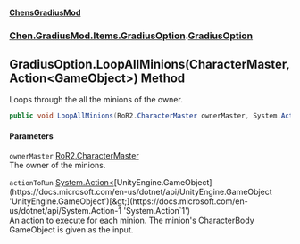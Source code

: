 #### [ChensGradiusMod](index 'index')
### [Chen.GradiusMod.Items.GradiusOption](mfb9nYomeqOwYy2EkL_v0Q 'Chen.GradiusMod.Items.GradiusOption').[GradiusOption](Vui7fzQ6K+_c8O4kYLP8Wg 'Chen.GradiusMod.Items.GradiusOption.GradiusOption')
## GradiusOption.LoopAllMinions(CharacterMaster, Action&lt;GameObject&gt;) Method
Loops through the all the minions of the owner.  
```csharp
public void LoopAllMinions(RoR2.CharacterMaster ownerMaster, System.Action<UnityEngine.GameObject> actionToRun);
```
#### Parameters
<a name='Chen_GradiusMod_Items_GradiusOption_GradiusOption_LoopAllMinions(RoR2_CharacterMaster_System_Action_UnityEngine_GameObject_)_ownerMaster'></a>
`ownerMaster` [RoR2.CharacterMaster](https://docs.microsoft.com/en-us/dotnet/api/RoR2.CharacterMaster 'RoR2.CharacterMaster')  
The owner of the minions.
  
<a name='Chen_GradiusMod_Items_GradiusOption_GradiusOption_LoopAllMinions(RoR2_CharacterMaster_System_Action_UnityEngine_GameObject_)_actionToRun'></a>
`actionToRun` [System.Action&lt;](https://docs.microsoft.com/en-us/dotnet/api/System.Action-1 'System.Action`1')[UnityEngine.GameObject](https://docs.microsoft.com/en-us/dotnet/api/UnityEngine.GameObject 'UnityEngine.GameObject')[&gt;](https://docs.microsoft.com/en-us/dotnet/api/System.Action-1 'System.Action`1')  
An action to execute for each minion. The minion's CharacterBody GameObject is given as the input.
  
